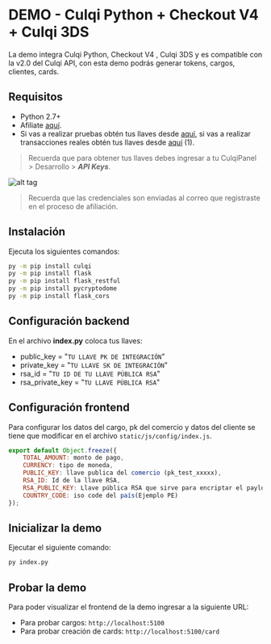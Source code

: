 # DEMO - Culqi Python + Checkout V4 + Culqi 3DS


La demo integra Culqi Python, Checkout V4 , Culqi 3DS y es compatible con la v2.0 del Culqi API, con esta demo podrás generar tokens, cargos, clientes, cards.

## Requisitos

* Python 2.7+
* Afiliate [aquí](https://afiliate.culqi.com/).
* Si vas a realizar pruebas obtén tus llaves desde [aquí](https://integ-panel.culqi.com/#/registro), si vas a realizar transacciones reales obtén tus llaves desde [aquí](https://panel.culqi.com/#/registro) (1).

> Recuerda que para obtener tus llaves debes ingresar a tu CulqiPanel > Desarrollo > ***API Keys***.

![alt tag](http://i.imgur.com/NhE6mS9.png)

> Recuerda que las credenciales son enviadas al correo que registraste en el proceso de afiliación.

## Instalación

Ejecuta los siguientes comandos:

```bash
py -m pip install culqi
py -m pip install flask
py -m pip install flask_restful
py -m pip install pycryptodome
py -m pip install flask_cors
```

## Configuración backend

En el archivo **index.py** coloca tus llaves:

- public_key = "`TU LLAVE PK DE INTEGRACIÓN`"
- private_key = "`TU LLAVE SK DE INTEGRACIÓN`"
- rsa_id = "`TU ID DE TU LLAVE PÚBLICA RSA`"
- rsa_private_key = "`TU LLAVE PÚBLICA RSA`"

## Configuración frontend

Para configurar los datos del cargo, pk del comercio y datos del cliente se tiene que modificar en el archivo `static/js/config/index.js`.

```js
export default Object.freeze({
    TOTAL_AMOUNT: monto de pago,
    CURRENCY: tipo de moneda,
    PUBLIC_KEY: llave publica del comercio (pk_test_xxxxx),
    RSA_ID: Id de la llave RSA,
    RSA_PUBLIC_KEY: Llave pública RSA que sirve para encriptar el payload de los servicios del checkout,
    COUNTRY_CODE: iso code del país(Ejemplo PE)
});
```

## Inicializar la demo

Ejecutar el siguiente comando:

```bash
py index.py
```

## Probar la demo

Para poder visualizar el frontend de la demo ingresar a la siguiente URL:

- Para probar cargos: `http://localhost:5100`
- Para probar creación de cards: `http://localhost:5100/card`